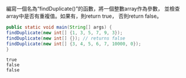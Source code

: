 編寫一個名為“findDuplicate()”的函數，將一個整數array作為參數，
並檢查array中是否有重複值。如果有，則return true，
否則return false。
```java
public static void main(String[] args) {
findDuplicate(new int[] {1, 3, 5, 7, 9, 3});
findDuplicate(new int[] {}); // returns false
findDuplicate(new int[] {3, 4, 5, 6, 7, 10000, 0});
}


```
```text
true
false
false
```

